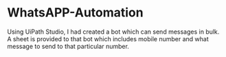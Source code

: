 # WhatsAPP-Automation
Using UiPath Studio, I had created a bot which can send  messages in bulk. A sheet is provided to that bot which includes mobile number and what message to send to that particular number.
